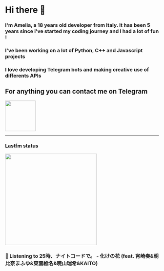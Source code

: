 # Hi there 👋
### I'm Amelia, a 18 years old developer from Italy. It has been 5 years since i've started my coding journey and I had a lot of fun !
### I've been working on a lot of Python, C++ and Javascript projects
### I love developing Telegram bots and making creative use of differents APIs


## For anything you can contact me on Telegram 
[<img src="https://upload.wikimedia.org/wikipedia/commons/thumb/8/83/Telegram_2019_Logo.svg/800px-Telegram_2019_Logo.svg.png" height=100px>](https://t.me/lmpostor_syndrome)

<!-- lastfm status starts -->
<div>
    		      <hr>
    		      <h3>Lastfm status</h3>
	              <img width="300" height="300" src="https://lastfm.freetls.fastly.net/i/u/300x300/7eebb37e27e282a4101f68735701bfc7.png" >
		              <h3> 🎵 Listening to 25時、ナイトコードで。 - 化けの花 (feat. 宵崎奏&朝比奈まふゆ&東雲絵名&暁山瑞希&KAITO)</h3>
    </div> 
<!-- lastfm status ends -->
